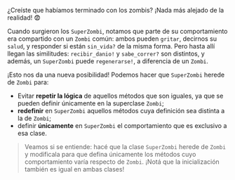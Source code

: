 ¿Creíste que habíamos terminado con los zombis? ¡Nada más alejado de la realidad! :fearful: 

Cuando surgieron los `SuperZombi`, notamos que parte de su comportamiento era compartido con un `Zombi` común: ambos pueden `gritar`, decirnos su `salud`, y responder si están `sin_vida?` de la misma forma. Pero hasta allí llegan las similitudes: `recibir_danio!` y `sabe_correr?` son distintos, y además, un `SuperZombi` puede `regenerarse!`, a diferencia de un `Zombi`.

¡Esto nos da una nueva posibilidad! Podemos hacer que `SuperZombi` herede de `Zombi` para:

* Evitar **repetir la lógica** de aquellos métodos que son iguales, ya que se pueden definir únicamente en la superclase `Zombi`;
* **redefinir** en `SuperZombi` aquellos métodos cuya definición sea distinta a la de `Zombi`;
* definir **únicamente** en `SuperZombi` el comportamiento que es exclusivo a esa clase.

> Veamos si se entiende: hacé que la clase `SuperZombi` herede de `Zombi` y modificala para que defina únicamente los métodos cuyo comportamiento varía respecto de `Zombi`. ¡Notá que la inicialización también es igual en ambas clases!